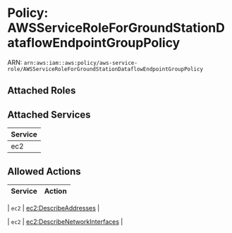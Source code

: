 # Policy: AWSServiceRoleForGroundStationDataflowEndpointGroupPolicy

ARN: `arn:aws:iam::aws:policy/aws-service-role/AWSServiceRoleForGroundStationDataflowEndpointGroupPolicy`

## Attached Roles

## Attached Services

| Service |
|---------|
| ec2 |

## Allowed Actions

| Service | Action |
|:-------:|--------|

| `ec2` | [ec2:DescribeAddresses](../actions.md#ec2:describeaddresses) |

| `ec2` | [ec2:DescribeNetworkInterfaces](../actions.md#ec2:describenetworkinterfaces) |
